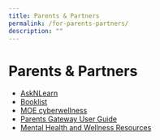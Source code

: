 ```yaml
---
title: Parents & Partners
permalink: /for-parents-partners/
description: ""
---
```

# Parents & Partners
*   <a href="https://lms.asknlearn.com/TKSS/logon_new.aspx?type=parents" target="_blank">AskNLearn</a>
*   [Booklist](/booklist/)
*   <a href="https://beta.moe.gov.sg/programmes/cyber-wellness/" target="_blank">MOE cyberwellness</a>
*   <a href="/files/User-Guide-for-Parents-on-Parents-Gateway.pdf" target="_blank">Parents Gateway User Guide</a>
*   <a href="/mental-health-and-wellness-resources/">Mental Health and Wellness Resources</a>